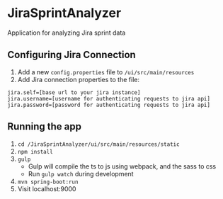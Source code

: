 # JiraSprintAnalyzer
Application for analyzing Jira sprint data

## Configuring Jira Connection
1. Add a new ``config.properties`` file to `/ui/src/main/resources`
2. Add Jira connection properties to the file:

```
jira.self=[base url to your jira instance]
jira.username=[username for authenticating requests to jira api]
jira.password=[password for authenticating requests to jira api]

```

## Running the app
1. ``cd /JiraSprintAnalyzer/ui/src/main/resources/static``
2. ``npm install``
3. ``gulp``
    - Gulp will compile the ts to js using webpack, and the sass to css
    - Run `gulp watch` during development
4. ``mvn spring-boot:run``
5. Visit localhost:9000


